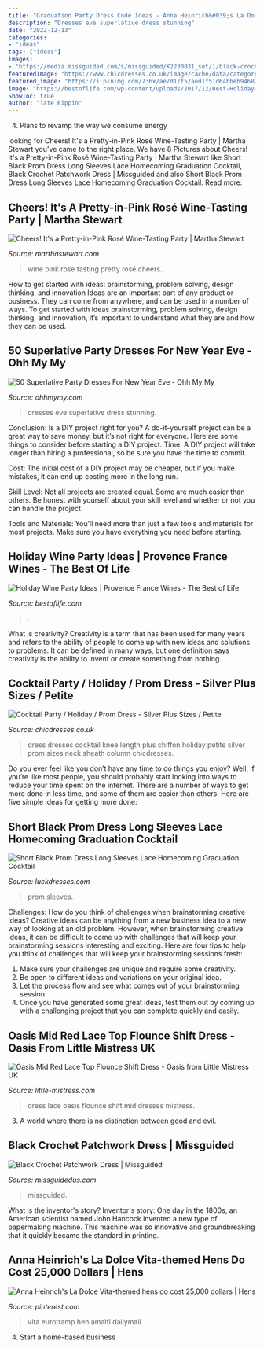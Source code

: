 ```yaml
---
title: "Graduation Party Dress Code Ideas - Anna Heinrich&#039;s La Dolce Vita-themed Hens Do Cost 25,000 Dollars"
description: "Dresses eve superlative dress stunning"
date: "2022-12-13"
categories:
- "ideas"
tags: ["ideas"]
images:
- "https://media.missguided.com/s/missguided/K2230031_set/1/black-crochet-patchwork-dress.jpg?$product-page__main--1x$"
featuredImage: "https://www.chicdresses.co.uk/image/cache/data/category_64/9161pro_2-800x800.jpg"
featured_image: "https://i.pinimg.com/736x/ae/d1/f5/aed1f51d64bbeb94682c9793a43675a5.jpg"
image: "https://bestoflife.com/wp-content/uploads/2017/12/Best-Holiday-Wine-Party-Ideas-683x1024.jpg"
ShowToc: true
author: "Tate Rippin"
---
```



4. Plans to revamp the way we consume energy 

	

		
looking for Cheers! It&#039;s a Pretty-in-Pink Rosé Wine-Tasting Party | Martha Stewart you've came to the right place. We have 8 Pictures about Cheers! It&#039;s a Pretty-in-Pink Rosé Wine-Tasting Party | Martha Stewart like Short Black Prom Dress Long Sleeves Lace Homecoming Graduation Cocktail, Black Crochet Patchwork Dress | Missguided and also Short Black Prom Dress Long Sleeves Lace Homecoming Graduation Cocktail. Read more:
		
    
## Cheers! It&#039;s A Pretty-in-Pink Rosé Wine-Tasting Party | Martha Stewart

<img loading=lazy src="https://assets.marthastewart.com/styles/wmax-1500/d37/cristy-doramus-pink-rose-party-9-0617/cristy-doramus-pink-rose-party-9-0617_horiz.jpg?itok=9fpi1aYO" onerror="this.onerror=null;this.src='https://tse3.mm.bing.net/th?id=OIP.lLP4wzljcJpQwmAi5nzGzAHaEL&amp;pid=15.1';" alt="Cheers! It&#039;s a Pretty-in-Pink Rosé Wine-Tasting Party | Martha Stewart">

_Source: marthastewart.com_

>wine pink rose tasting pretty rosé cheers. 

	

How to get started with ideas: brainstorming, problem solving, design thinking, and innovation
Ideas are an important part of any product or business. They can come from anywhere, and can be used in a number of ways. To get started with ideas brainstorming, problem solving, design thinking, and innovation, it’s important to understand what they are and how they can be used.

    
## 50 Superlative Party Dresses For New Year Eve - Ohh My My

<img loading=lazy src="http://ohhmymy.com/wp-content/uploads/2016/09/Dazzling-Party-Dresses-For-New-Year-Eve.jpg" onerror="this.onerror=null;this.src='https://tse1.mm.bing.net/th?id=OIP.xH3BDqP0xZdcKXE6VGq2VAHaLt&amp;pid=15.1';" alt="50 Superlative Party Dresses For New Year Eve - Ohh My My">

_Source: ohhmymy.com_

>dresses eve superlative dress stunning. 

	

Conclusion: Is a DIY project right for you?
A do-it-yourself project can be a great way to save money, but it’s not right for everyone. Here are some things to consider before starting a DIY project.
Time: A DIY project will take longer than hiring a professional, so be sure you have the time to commit.

Cost: The initial cost of a DIY project may be cheaper, but if you make mistakes, it can end up costing more in the long run.

Skill Level: Not all projects are created equal. Some are much easier than others. Be honest with yourself about your skill level and whether or not you can handle the project.

Tools and Materials: You’ll need more than just a few tools and materials for most projects. Make sure you have everything you need before starting.

    
## Holiday Wine Party Ideas | Provence France Wines - The Best Of Life

<img loading=lazy src="https://bestoflife.com/wp-content/uploads/2017/12/Best-Holiday-Wine-Party-Ideas-683x1024.jpg" onerror="this.onerror=null;this.src='https://tse1.mm.bing.net/th?id=OIP.EI0YFU-HEU6z1ZskWTVGAAHaLG&amp;pid=15.1';" alt="Holiday Wine Party Ideas | Provence France Wines - The Best of Life">

_Source: bestoflife.com_

>. 

	

What is creativity?
Creativity is a term that has been used for many years and refers to the ability of people to come up with new ideas and solutions to problems. It can be defined in many ways, but one definition says creativity is the ability to invent or create something from nothing.

    
## Cocktail Party / Holiday / Prom Dress - Silver Plus Sizes / Petite

<img loading=lazy src="https://www.chicdresses.co.uk/image/cache/data/category_64/9161pro_2-800x800.jpg" onerror="this.onerror=null;this.src='https://tse1.mm.bing.net/th?id=OIP.ywayTSe3gUEmMD-W1mts4wHaHa&amp;pid=15.1';" alt="Cocktail Party / Holiday / Prom Dress - Silver Plus Sizes / Petite">

_Source: chicdresses.co.uk_

>dress dresses cocktail knee length plus chiffon holiday petite silver prom sizes neck sheath column chicdresses. 

	

Do you ever feel like you don’t have any time to do things you enjoy? Well, if you’re like most people, you should probably start looking into ways to reduce your time spent on the internet. There are a number of ways to get more done in less time, and some of them are easier than others. Here are five simple ideas for getting more done: 
    
## Short Black Prom Dress Long Sleeves Lace Homecoming Graduation Cocktail

<img loading=lazy src="https://www.luckdresses.com/image/cache/catalog/products/007/01/163-703x1053.jpg" onerror="this.onerror=null;this.src='https://tse3.mm.bing.net/th?id=OIP.CdPSIdt4wkkSl5ZoF3UcKwHaLF&amp;pid=15.1';" alt="Short Black Prom Dress Long Sleeves Lace Homecoming Graduation Cocktail">

_Source: luckdresses.com_

>prom sleeves. 

	

Challenges: How do you think of challenges when brainstorming creative ideas?
Creative ideas can be anything from a new business idea to a new way of looking at an old problem. However, when brainstorming creative ideas, it can be difficult to come up with challenges that will keep your brainstorming sessions interesting and exciting. Here are four tips to help you think of challenges that will keep your brainstorming sessions fresh: 
1) Make sure your challenges are unique and require some creativity.
2) Be open to different ideas and variations on your original idea.
3) Let the process flow and see what comes out of your brainstorming session.
4) Once you have generated some great ideas, test them out by coming up with a challenging project that you can complete quickly and easily.

    
## Oasis Mid Red Lace Top Flounce Shift Dress - Oasis From Little Mistress UK

<img loading=lazy src="https://www.little-mistress.com/images/products/zoom/1553609055-42338000.jpg" onerror="this.onerror=null;this.src='https://tse4.mm.bing.net/th?id=OIP.cEz7BmIBifTfi0x2_gej4wHaLH&amp;pid=15.1';" alt="Oasis Mid Red Lace Top Flounce Shift Dress - Oasis from Little Mistress UK">

_Source: little-mistress.com_

>dress lace oasis flounce shift mid dresses mistress. 

	

3. A world where there is no distinction between good and evil. 

    
## Black Crochet Patchwork Dress | Missguided

<img loading=lazy src="https://media.missguided.com/s/missguided/K2230031_set/1/black-crochet-patchwork-dress.jpg?$product-page__main--1x$" onerror="this.onerror=null;this.src='https://tse2.mm.bing.net/th?id=OIP.sEoHTaYo0P3jg2Th4r1ytgHaKv&amp;pid=15.1';" alt="Black Crochet Patchwork Dress | Missguided">

_Source: missguidedus.com_

>missguided. 

	

What is the inventor's story?
Inventor's story: One day in the 1800s, an American scientist named John Hancock invented a new type of papermaking machine. This machine was so innovative and groundbreaking that it quickly became the standard in printing.

    
## Anna Heinrich&#039;s La Dolce Vita-themed Hens Do Cost 25,000 Dollars | Hens

<img loading=lazy src="https://i.pinimg.com/736x/ae/d1/f5/aed1f51d64bbeb94682c9793a43675a5.jpg" onerror="this.onerror=null;this.src='https://tse1.mm.bing.net/th?id=OIP.xuaUxiBpT0eyIvdxKaWlbwHaE3&amp;pid=15.1';" alt="Anna Heinrich&#039;s La Dolce Vita-themed hens do cost 25,000 dollars | Hens">

_Source: pinterest.com_

>vita eurotramp hen amalfi dailymail. 

	

4. Start a home-based business

